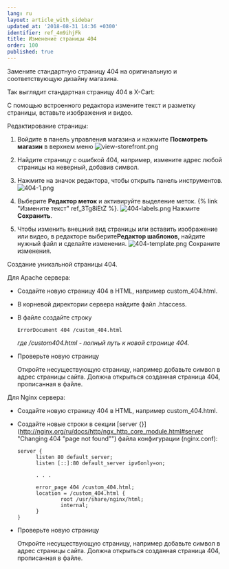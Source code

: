 ```yaml
---
lang: ru
layout: article_with_sidebar
updated_at: '2018-08-31 14:36 +0300'
identifier: ref_4m9ihjFk
title: Изменение страницы 404
order: 100
published: true
---
```

Замените стандартную страницу 404 на оригинальную и соответствующую дизайну магазина.

Так выглядит стандартная страницу 404 в X-Cart:



С помощью встроенного редактора измените текст и разметку страницы, вставьте изображения и видео.

Редактирование страницы:
1. Войдите в панель управления магазина и нажмите **Посмотреть магазин** в верхнем меню 
  ![view-storefront.png]({{site.baseurl}}/attachments/ref_1vY1kBkj/view-storefront.png)

2. Найдите страницу с ошибкой 404, например, измените адрес любой страницы на неверный, добавив символ.

3. Нажмите на значок редактора, чтобы открыть панель инструментов.
  ![404-1.png]({{site.baseurl}}/attachments/ref_1vY1kBkj/404-1.png)

4. Выберите **Редактор меток** и активируйте выделение меток. {% link "Измените текст" ref_3Tg8iEtZ %}.
  ![404-labels.png]({{site.baseurl}}/attachments/ref_1vY1kBkj/404-labels.png)
  Нажмите **Сохранить**.

5. Чтобы изменить внешний вид страницы или вставить изображение или видео, в редакторе выберите**Редактор шаблонов**, найдите нужный файл и сделайте изменения. 
  ![404-template.png]({{site.baseurl}}/attachments/ref_1vY1kBkj/404-template.png)
  Сохраните изменения. 

Создание уникальной страницы 404. 

Для Apache сервера:

* Создайте новую страницу 404 в HTML, например custom_404.html.

* В корневой директории сервера найдите файл .htaccess.

* В файле создайте строку
  
  ```
  ErrorDocument 404 /custom_404.html
  ```
  _где /custom404.html - полный путь к новой странице 404._
  
* Проверьте новую страницу 
  
  Откройте несуществующую страницу, например добавьте символ в адрес страницы сайта. Должна открыться созданная страница 404, прописанная в файле.

Для Nginx сервера:

* Создайте новую страницу 404 в HTML, например custom_404.html.

* Создайте новые строки в секции [server {}](http://nginx.org/ru/docs/http/ngx_http_core_module.html#server "Changing 404 "page not found"") файла конфигурации (nginx.conf):
  
  ```
  server {
        listen 80 default_server;
        listen [::]:80 default_server ipv6only=on;
  
        . . .
  
        error_page 404 /custom_404.html;
        location = /custom_404.html {
                root /usr/share/nginx/html;
                internal;
        }
  }
  ```
  
* Проверьте новую страницу 
  
  Откройте несуществующую страницу, например добавьте символ в адрес страницы сайта. Должна открыться созданная страница 404, прописанная в файле.

